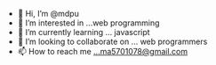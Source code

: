 - 👋 Hi, I’m @mdpu
- 👀 I’m interested in ...web programming
- 🌱 I’m currently learning ... javascript
- 💞️ I’m looking to collaborate on ... web programmers
- 📫 How to reach me ...ma5701078@gmail.com

<!---
mdpu/mdpu is a ✨ special ✨ repository because its `README.md` (this file) appears on your GitHub profile.
You can click the Preview link to take a look at your changes.
--->
